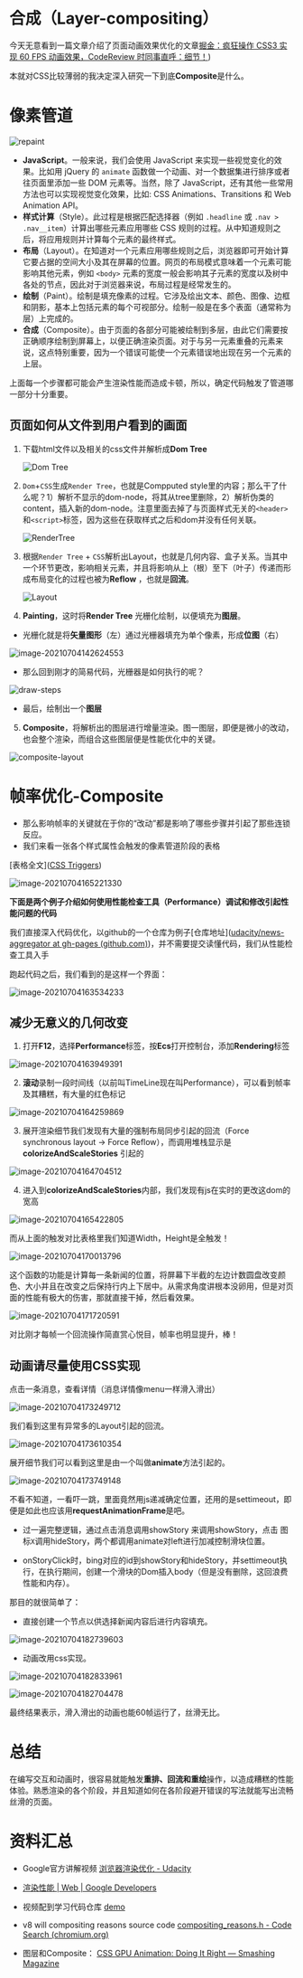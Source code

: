 # 合成（Layer-compositing）

今天无意看到一篇文章介绍了页面动画效果优化的文章[掘金：疯狂操作 CSS3 实现 60 FPS 动画效果，CodeReview 时同事直呼：细节！](https://juejin.cn/post/6980220327951335432))

本就对CSS比较薄弱的我决定深入研究一下到底**Composite**是什么。

# 像素管道

![repaint](./repaint.jpg)

- **JavaScript**。一般来说，我们会使用 JavaScript 来实现一些视觉变化的效果。比如用 jQuery 的 `animate` 函数做一个动画、对一个数据集进行排序或者往页面里添加一些 DOM 元素等。当然，除了 JavaScript，还有其他一些常用方法也可以实现视觉变化效果，比如: CSS Animations、Transitions 和 Web Animation API。
- **样式计算**（Style）。此过程是根据匹配选择器（例如 `.headline` 或 `.nav > .nav__item`）计算出哪些元素应用哪些 CSS 规则的过程。从中知道规则之后，将应用规则并计算每个元素的最终样式。
- **布局**（Layout）。在知道对一个元素应用哪些规则之后，浏览器即可开始计算它要占据的空间大小及其在屏幕的位置。网页的布局模式意味着一个元素可能影响其他元素，例如 `<body>` 元素的宽度一般会影响其子元素的宽度以及树中各处的节点，因此对于浏览器来说，布局过程是经常发生的。
- **绘制**（Paint）。绘制是填充像素的过程。它涉及绘出文本、颜色、图像、边框和阴影，基本上包括元素的每个可视部分。绘制一般是在多个表面（通常称为层）上完成的。
- **合成**（Composite）。由于页面的各部分可能被绘制到多层，由此它们需要按正确顺序绘制到屏幕上，以便正确渲染页面。对于与另一元素重叠的元素来说，这点特别重要，因为一个错误可能使一个元素错误地出现在另一个元素的上层。

上面每一个步骤都可能会产生渲染性能而造成卡顿，所以，确定代码触发了管道哪一部分十分重要。



## 页面如何从文件到用户看到的画面

1. 下载html文件以及相关的css文件并解析成**Dom Tree**

   ![Dom Tree](./dom-tree.png)

2. `Dom`+`CSS`生成`Render Tree`，也就是Compputed style里的内容；那么干了什么呢？1）解析不显示的dom-node，将其从tree里删除，2）解析伪类的content，插入新的dom-node。注意里面去掉了与页面样式无关的`<header>`和`<script>`标签，因为这些在获取样式之后和dom并没有任何关联。

   ![RenderTree](./render-tree.png)

3. 根据`Render Tree` + `CSS`解析出Layout，也就是几何内容、盒子关系。当其中一个环节更改，影响相关元素，并且将影响从上（根）至下（叶子）传递而形成布局变化的过程也被为**Reflow** ，也就是**回流**。

   ![Layout](./layout.png)

4. **Painting**，这时将**Render Tree** 光栅化绘制，以便填充为**图层**。

+ 光栅化就是将**矢量图形**（左）通过光栅器填充为单个像素，形成**位图**（右）

![image-20210704142624553](./Raster.png)

+ 那么回到刚才的简易代码，光栅器是如何执行的呢？

![draw-steps](./draw-steps.gif)

+ 最后，绘制出一个**图层**

5. **Composite**，将解析出的图层进行增量渲染。图一图层，即便是微小的改动，也会整个渲染，而组合这些图层便是性能优化中的关键。

![composite-layout](./composite-layout.gif)

# 帧率优化-Composite

+ 那么影响帧率的关键就在于你的“改动”都是影响了哪些步骤并引起了那些连锁反应。
+ 我们来看一张各个样式属性会触发的像素管道阶段的表格

[表格全文]([CSS Triggers](https://csstriggers.com/))

![image-20210704165221330](./pip-table.png)



**下面是两个例子介绍如何使用性能检查工具（Performance）调试和修改引起性能问题的代码**

我们直接深入代码优化，以github的一个仓库为例子[仓库地址]([udacity/news-aggregator at gh-pages (github.com)](https://github.com/udacity/news-aggregator/tree/gh-pages))，并不需要提交读懂代码，我们从性能检查工具入手

跑起代码之后，我们看到的是这样一个界面：

![image-20210704163534233](./index-page.png)

## 减少无意义的几何改变

1. 打开**F12**，选择**Performance**标签，按**Ecs**打开控制台，添加**Rendering**标签

![image-20210704163949391](./devtools.png)

2. **滚动**录制一段时间线（以前叫TimeLine现在叫Performance），可以看到帧率及其糟糕，有大量的红色标记

![image-20210704164259869](./timeline.png)

3. 展开渲染细节我们发现有大量的强制布局同步引起的回流（Force synchronous layout -> Force Reflow），而调用堆栈显示是**colorizeAndScaleStories** 引起的

![image-20210704164704512](./colorizeAndScale.png)

4. 进入到**colorizeAndScaleStories**内部，我们发现有js在实时的更改这dom的宽高

![image-20210704165422805](./inside-function.png)

而从上面的触发对比表格里我们知道Width，Height是全触发！

![image-20210704170013796](./wh-trigger.png)

这个函数的功能是计算每一条新闻的位置，将屏幕下半截的左边计数圆盘改变颜色、大小并且在改变之后保持行内上下居中。从需求角度讲根本没卵用，但是对页面的性能有极大的伤害，那就直接干掉，然后看效果。

![image-20210704171720591](./reduce1.png)

对比刚才每帧一个回流操作简直赏心悦目，帧率也明显提升，棒！

## 动画请尽量使用CSS实现

点击一条消息，查看详情（消息详情像menu一样滑入滑出）

![image-20210704173249712](C:\Users\Octo1996\AppData\Roaming\Typora\typora-user-images\image-20210704173249712.png)

我们看到这里有异常多的Layout引起的回流。

![image-20210704173610354](./reduce2.png)

展开细节我们可以看到这里是由一个叫做**animate**方法引起的。

![image-20210704173749148](./animate.png)

不看不知道，一看吓一跳，里面竟然用js递减确定位置，还用的是settimeout，即便是如此也应该用**requestAnimationFrame**是吧。

+ 过一遍完整逻辑，通过点击消息调用showStory 来调用showStory，点击 图标`X`调用hideStory，两个都调用animate对left进行加减控制滑块位置。

+ onStoryClick时，bing对应的id到showStory和hideStory，并settimeout执行，在执行期间，创建一个滑块的Dom插入body（但是没有删除，这回浪费性能和内存）。

那目的就很简单了：

+ 直接创建一个节点以供选择新闻内容后进行内容填充。

![image-20210704182739603](./section-inbody.png)

+ 动画改用css实现。

![image-20210704182833961](./animation-css.png)

![image-20210704182704478](./animate-end.png)

最终结果表示，滑入滑出的动画也能60帧运行了，丝滑无比。

# 总结

在编写交互和动画时，很容易就能触发**重排、回流和重绘**操作，以造成糟糕的性能体验。熟悉渲染的各个阶段，并且知道如何在各阶段避开错误的写法就能写出流畅丝滑的页面。

# 资料汇总

+ Google官方讲解视频 [浏览器渲染优化 - Udacity](https://classroom.udacity.com/courses/ud860/)
+ [渲染性能  | Web  | Google Developers](https://developers.google.com/web/fundamentals/performance/rendering)
+ 视频配到学习代码仓库 [demo](https://github.com/udacity/news-aggregator/tree/gh-pages)

+ v8 will compositing reasons source code [compositing_reasons.h - Code Search (chromium.org)](https://source.chromium.org/chromium/chromium/src/+/main:third_party/blink/renderer/platform/graphics/compositing_reasons.h)

+ 图层和Composite： [CSS GPU Animation: Doing It Right — Smashing Magazine](https://www.smashingmagazine.com/2016/12/gpu-animation-doing-it-right/)

